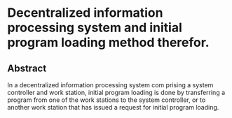 # Decentralized information processing system and initial program loading method therefor.

## Abstract
In a decentralized information processing system com prising a system controller and work station, initial program loading is done by transferring a program from one of the work stations to the system controller, or to another work station that has issued a request for initial program loading.
